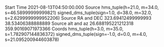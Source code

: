 Start Time 2021-08-13T04:50:00.000
Source hms_tuple(h=21.0, m=34.0, s=46.58999999999821) signed_dms_tuple(sign=1.0, d=38.0, m=32.0, s=2.6299999999952206)
Source RA and DEC 323.69412499999993 38.53406388888889
Source alt and az 26.688195221212318 359.90169071973366
Coords hms_tuple(h=3.0, m=35.0, s=1.782907144836372) signed_dms_tuple(sign=-1.0, d=0.0, m=4.0, s=21.095200944603878)
